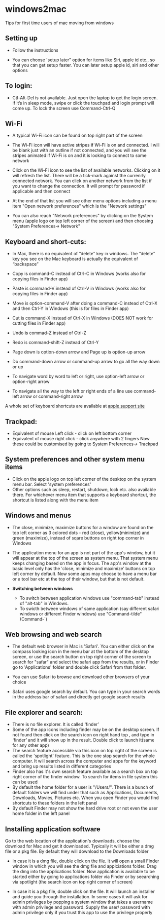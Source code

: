# windows2mac
Tips for first time users of mac moving from windows

## Setting up
- Follow the instructions

- You can choose 'setup later" option for items like Siri, apple id etc., so that you can get setup faster. You can later setup apple id, siri and other  options

## To login:
- Ctl-Alt-Del is not available. Just open the laptop to get the login screen. If it’s in sleep mode, swipe or click the touchpad and login prompt will come up. To lock the screen use Command-Ctrl-Q

## Wi-Fi
- A typical Wi-Fi icon can be found on top right part of the screen

- The Wi-Fi icon will have active stripes if Wi-Fi is on and connected. I will be blank just with an outline if not connected, and you will see the stripes animated if Wi-Fi is on and it is looking to connect to some network

- Click on the Wi-Fi icon to see the list of available networks. Clicking on it will refresh the list. There will be a tick-mark against the currenrly connected network. You can click on another network from the list if you want to change the connection. It will prompt for password if applicable and then connect 

- At the end of that list you will see other menu options including a menu item "Open network preferences" which is the "Network settings"

- You can also reach "Network preferences" by clicking on the System menu (apple logo on top left corner of the screen) and then choosing "System Preferences-> Network"

## Keyboard and short-cuts:
- In Mac, there is no equivalent of “delete” key in windows. The “delete” key you see on the Mac keyboard is actually the equivalent of “backspace” 

- Copy is  command-C instead of Ctrl-C in Windows (works also for copying files in Finder app)
- Paste is command-V instead of Ctrl-V in Windows (works also for copying files in Finder app)
- Move is option-command-V after doing a command-C instead of Ctrl-X and then Ctrl-Y in Windows (this is for files in Finder app)
- Cut is command-X instead of Ctrl-X in Windows (DOES NOT work for cutting files in Finder app)
- Undo is commad-Z instead of Ctrl-Z
- Redo is command-shift-Z instead of Ctrl-Y
- Page down is option-down arrow and Page up is option-up arrow
- Do command-down arrow or command-up arrow to go all the way down or up
- To navigate word by word to left or right, use option-left arrow or option-right arrow 
- To navigate all the way to the left or right ends of a line use command-left arrow or command-right arrow

A whole set of keyboard shortcuts are available at [apple support site](https://support.apple.com/en-us/HT201236)

## Trackpad:
- Equivalent of mouse Left click - click on left bottom corner
- Equivalent of mouse right click - click  anywhere with 2 fingers
Now these could be customised by going to System Preferences-> Trackpad

## System preferences and other system menu items
- Click on the apple logo on top left corner of the desktop on the system menu bar. Select 'system preferences'
- Other options such as sleep, restart, shutdown, lock etc. also available there. For whichever menu item that supports a keyboard shortcut, the shortcut is listed along with the menu item 

## Windows and menus
- The close, minimize, maximize buttons for a window are found on the top left corner as 3 colored dots - red (close), yellow(minimize) and green (maximize), instead of sqare buttons on right top corner in Windows

- The application menu for an app is not part of the app's window, but it will appear at the top of the screen as system menu. That system menu keeps changing based on the app in focus. The app's window at the basic level only has the 'close, minimize and maximize' buttons on top left corner by default. Now some apps may choose to have a menu bar or a tool bar etc at the top of their window, but that is not default.

- **Switching between windows**
  * To switch between application windows use "command-tab" instead of "alt-tab" in Windows.
  * To swicth between windows of same application (say different safari windows or different Finder windows) use "Command-tilde" (Command-`) 

## Web browsing and web search
- The default web browser in Mac is 'Safari'. You can either click on the compass looking icon in the menu bar at the bottom of the desktop screen, or use the search button on top right corner of the screen to search for "safar" and select the safari app from the results, or in Finder go to 'Applications' folder and double click Safari from that folder.

- You can use Safari to browse and download other browsers of your choice

- Safari uses google search by default. You can type in your search words in the address bar of safari and directly get google search results

## File explorer and search:
- There is no file explorer. It is called ‘finder’
- Some of the app icons including finder may be on the desktop screen. If not found then click on the search icon on right hand top , and type in ‘finder’ and it will show up in the result. Double click to launch it(same for any other app) 
- The search feature accessible via this icon on top right of the screen is called the 'spotlight' feature. This is the one stop search for the whole computer. It will search across the computer and apps for the keyword and bring up results listed in different categories 
- Finder also has it's own search feature available as a search box on top right corner of the finder window. To search for items in file system this can be used
- By default the home folder for a user is "/Users/<username>". There is a bunch of default folders we will find under that such as Applications, Documents, Downloads, Movies, Pictures etc. When you open Finder you would find shortcuts to these folders in the left panel
- By default Finder may not show the hard drive root or not even the user home folder in the left panel
 
 ## Installing application software
 Go to the web location of the application's downloads, choose the download for Mac and get it downloaded. Typically it will be either a dmg file or a pkg file. By default they will download to the Downloads folder
 
 - In case it is a dmg file, double click on the file. It will open a small Finder window in which you will see the dmg file and applciations folder. Drag the dmg into the applications folder. Now application is available to be started either by going to applications folder via Finder or by seearching via spotlight (the search icon on top right corner of screen)
 
 - In case it is a pkg file, double click on the file. It will launch an installer and guide you through the installation. In some cases it will ask for admin privileges by popping a system window that takes a username with admin privilege and password. Supply the user/ password with admin privilege only if you trust this app to use the privilege properly 


